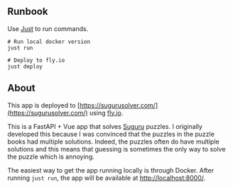 ## Runbook

Use [Just](https://github.com/casey/just) to run commands.
```
# Run local docker version
just run

# Deploy to fly.io
just deploy
```

## About

This app is deployed to [https://sugurusolver.com/](https://sugurusolver.com/) using [fly.io](https://fly.io).

This is a FastAPI + Vue app that solves [Suguru](https://dkmgames.com/Suguru/SuguruTutBasic.htm) puzzles. I originally developed this because I was convinced that the puzzles in the puzzle books had multiple solutions. Indeed, the puzzles often do have multiple solutions and this means that guessing is sometimes the only way to solve the puzzle which is annoying.

The easiest way to get the app running locally is through Docker. After running `just run`, the app will be available at [http://localhost:8000/](http://localhost:8000/).